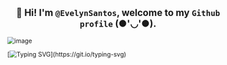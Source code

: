 ## <div align="center"> 👋 Hi! I'm `@EvelynSantos`, welcome to my `Github profile` (●'◡'●).</div>


![image](https://github.com/user-attachments/assets/9c9e9975-c7db-4c55-9f15-061793396001)


[![Typing SVG](https://readme-typing-svg.herokuapp.com?font=Fira+Code&weight=200&size=30&pause=2000&color=4DCAF9&width=1300&height=100&separator=%3C&lines=System.out.prinln(%22Hello%2C+World%22);+%3C%F0%9F%8E%93+I'am+studying+Analise+e+Desenvolvimento+de+Sistemas%2C+at+Anhembi+Morumbi.%3C%F0%9F%93%96+I+am+studying+at+the++Generation+Brasil%2C+I+am+in+class+80+DEVas+-+Full-Stack%3C%F0%9F%8C%BA+Pronouns%3A++She%2FHer.)](https://git.io/typing-svg)


